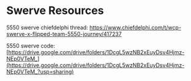 # Swerve Resources

5550 swerve chiefdelphi thread: https://www.chiefdelphi.com/t/wcp-swerve-x-flipped-team-5550-journey/417237

5550 swerve code: [https://drive.google.com/drive/folders/1DcgL5wzNB2xEuyDsv4Hjmz-NEp0VTeM_](https://drive.google.com/drive/folders/1DcgL5wzNB2xEuyDsv4Hjmz-NEp0VTeM_?usp=sharing)
